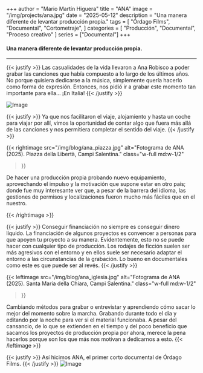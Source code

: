 +++
author = "Mario Martín Higuera"
title = "ANA"
image = "/img/projects/ana.jpg"
date = "2025-05-12"
description = "Una manera diferente de levantar producción propia."
tags = [
    "Órdago Films",
    "Documental",
    "Cortometraje",
]
categories = [
    "Producción",
    "Documental",
    "Proceso creativo"
]
series = ["Documental"]
+++

#### Una manera diferente de levantar producción propia.
---

{{< justify >}}
Las casualidades de la vida llevaron a Ana Robisco a poder grabar las canciones que había compuesto a lo largo de los últimos años. No porque quisiera dedicarse a la música, simplemente quería hacerlo como forma de expresión. Entonces, nos pidió ir a grabar este momento tan importante para ella… ¡En Italia!
{{< /justify >}}

![Image](/img/blog/ana.jpg)

{{< justify >}}
Ya que nos facilitaron el viaje, alojamiento y hasta un coche para viajar por allí, vimos la oportunidad de contar algo que fuera más allá de las canciones y nos permitiera completar el sentido del viaje.
{{< /justify >}}


<!--(w: 1/2, 1/3, 1/4, 1/5)-->
{{< rightimage src="/img/blog/ana_piazza.jpg" alt="Fotograma de ANA (2025). Piazza della Libertà, Campi Salentina." 
    class="w-full md:w-1/2"
>}}
<!--Acompaño este párrafo con foto de origen o foto de bichos?? -->
De hacer una producción propia probando nuevo equipamiento, aprovechando el impulso y la motivación que supone estar en otro país; donde fue muy interesante ver que, a pesar de la barrera del idioma, las gestiones de permisos y localizaciones fueron mucho más fáciles que en el nuestro.

{{< /rightimage >}}

{{< justify >}}
Conseguir financiación no siempre es conseguir dinero líquido. La financiación de algunos proyectos es convencer a personas para que apoyen tu proyecto a su manera. Evidentemente, esto no se puede hacer con cualquier tipo de producción. Los rodajes de ficción suelen ser más agresivos con el entorno y en ellos suele ser necesario adaptar el entorno a las circunstancias de la grabación. Lo bueno en documentales como este es que puede ser al revés.
{{< /justify >}}


{{< leftimage src="/img/blog/ana_iglesia.jpg" alt="Fotograma de ANA (2025). Santa Maria della Chiara, Campi Salentina." 
    class="w-full md:w-1/2"
>}}
<!---->
Cambiando métodos para grabar o entrevistar y aprendiendo cómo sacar lo mejor del momento sobre la marcha. Grabando durante todo el día y editando por la noche para ver si el material funcionaba. A pesar del cansancio, de lo que se extienden en el tiempo y del poco beneficio que sacamos los proyectos de producción propia por ahora, merece la pena hacerlos porque son los que más nos motivan a dedicarnos a esto.
{{< /leftimage >}}

{{< justify >}}
Así hicimos ANA, el primer corto documental de Órdago Films.
{{< /justify >}}
![Image](/img/blog/cartel_ana.jpg)
